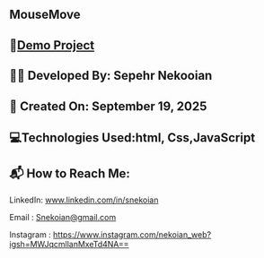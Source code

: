 ## MouseMove

## 🔗[Demo Project](https://sepehrnekooian.github.io/MouseMove/MouseMove.html)

## 👨‍💻 Developed By: Sepehr Nekooian

## 📅 Created On: September 19, 2025

## 💻Technologies Used:html, Css,JavaScript

## 📬 How to Reach Me:

LinkedIn: www.linkedin.com/in/snekoian

Email : Snekoian@gmail.com

Instagram : https://www.instagram.com/nekoian_web?igsh=MWJqcmllanMxeTd4NA==









